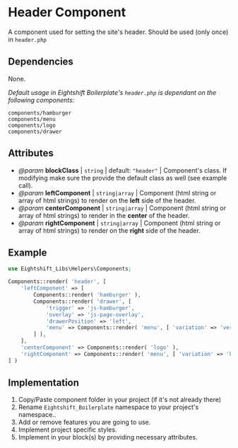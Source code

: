 # Header Component

A component used for setting the site's header. Should be used (only once) in `header.php`

## Dependencies

None.

_Default usage in Eightshift Boilerplate's `header.php` is dependant on the following components:_
```
components/hamburger
components/menu
components/logo
components/drawer
```

## Attributes

* _@param_ **blockClass** | `string` | default: `"header"` | Component's class. If modifying make sure the provide the default class as well (see example call).
* _@param_ **leftComponent** | `string|array` | Component (html string or array of html strings) to render on the **left** side of the header.
* _@param_ **centerComponent** | `string|array` | Component (html string or array of html strings) to render in the **center** of the header.
* _@param_ **rightComponent** | `string|array` | Component (html string or array of html strings) to render on the **right** side of the header.

## Example

```php
use Eightshift_Libs\Helpers\Components;

Components::render( 'header', [
	'leftComponent' => [
		Components::render( 'hamburger' ),
		Components::render( 'drawer', [
			'trigger' => 'js-hamburger',
			'overlay' => 'js-page-overlay',
			'drawerPosition' => 'left',
			'menu' => Components::render( 'menu', [ 'variation' => 'vertical' ] ),
		] ),
	],
	'centerComponent' => Components::render( 'logo' ),
	'rightComponent' => Components::render( 'menu', [ 'variation' => 'horizontal' ] ),
] )
```

## Implementation

1. Copy/Paste component folder in your project (if it's not already there)
2. Rename `Eightshift_Boilerplate` namespace to your project's namespace..
3. Add or remove features you are going to use.
4. Implement project specific styles.
5. Implement in your block(s) by providing necessary attributes.
